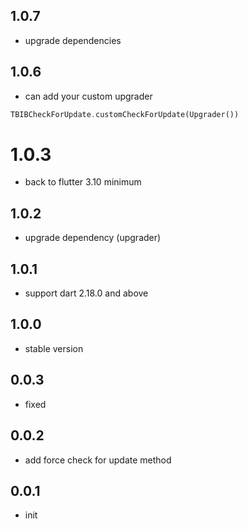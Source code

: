 ## 1.0.7

- upgrade dependencies

## 1.0.6

- can add your custom upgrader

```dart
TBIBCheckForUpdate.customCheckForUpdate(Upgrader())
```

# 1.0.3


- back to flutter 3.10 minimum

## 1.0.2

- upgrade dependency (upgrader)
## 1.0.1

- support dart 2.18.0 and above

## 1.0.0

- stable version

## 0.0.3

- fixed

## 0.0.2

- add force check for update method

## 0.0.1

- init
